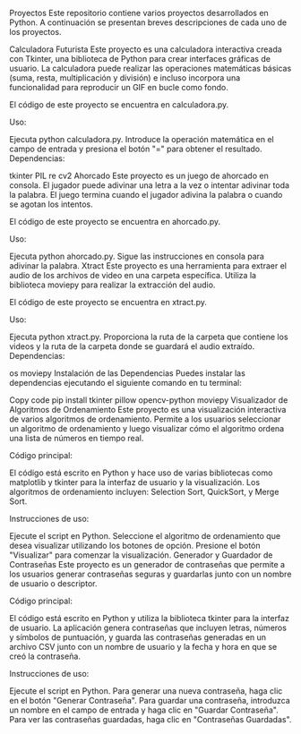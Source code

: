 Proyectos
Este repositorio contiene varios proyectos desarrollados en Python. A continuación se presentan breves descripciones de cada uno de los proyectos.

Calculadora Futurista
Este proyecto es una calculadora interactiva creada con Tkinter, una biblioteca de Python para crear interfaces gráficas de usuario. La calculadora puede realizar las operaciones matemáticas básicas (suma, resta, multiplicación y división) e incluso incorpora una funcionalidad para reproducir un GIF en bucle como fondo.

El código de este proyecto se encuentra en calculadora.py.

Uso:

Ejecuta python calculadora.py.
Introduce la operación matemática en el campo de entrada y presiona el botón "=" para obtener el resultado.
Dependencias:

tkinter
PIL
re
cv2
Ahorcado
Este proyecto es un juego de ahorcado en consola. El jugador puede adivinar una letra a la vez o intentar adivinar toda la palabra. El juego termina cuando el jugador adivina la palabra o cuando se agotan los intentos.

El código de este proyecto se encuentra en ahorcado.py.

Uso:

Ejecuta python ahorcado.py.
Sigue las instrucciones en consola para adivinar la palabra.
Xtract
Este proyecto es una herramienta para extraer el audio de los archivos de video en una carpeta específica. Utiliza la biblioteca moviepy para realizar la extracción del audio.

El código de este proyecto se encuentra en xtract.py.

Uso:

Ejecuta python xtract.py.
Proporciona la ruta de la carpeta que contiene los videos y la ruta de la carpeta donde se guardará el audio extraído.
Dependencias:

os
moviepy
Instalación de las Dependencias
Puedes instalar las dependencias ejecutando el siguiente comando en tu terminal:

Copy code
pip install tkinter pillow opencv-python moviepy
Visualizador de Algoritmos de Ordenamiento
Este proyecto es una visualización interactiva de varios algoritmos de ordenamiento. Permite a los usuarios seleccionar un algoritmo de ordenamiento y luego visualizar cómo el algoritmo ordena una lista de números en tiempo real.

Código principal:

El código está escrito en Python y hace uso de varias bibliotecas como matplotlib y tkinter para la interfaz de usuario y la visualización. Los algoritmos de ordenamiento incluyen: Selection Sort, QuickSort, y Merge Sort.

Instrucciones de uso:

Ejecute el script en Python.
Seleccione el algoritmo de ordenamiento que desea visualizar utilizando los botones de opción.
Presione el botón "Visualizar" para comenzar la visualización.
Generador y Guardador de Contraseñas
Este proyecto es un generador de contraseñas que permite a los usuarios generar contraseñas seguras y guardarlas junto con un nombre de usuario o descriptor.

Código principal:

El código está escrito en Python y utiliza la biblioteca tkinter para la interfaz de usuario. La aplicación genera contraseñas que incluyen letras, números y símbolos de puntuación, y guarda las contraseñas generadas en un archivo CSV junto con un nombre de usuario y la fecha y hora en que se creó la contraseña.

Instrucciones de uso:

Ejecute el script en Python.
Para generar una nueva contraseña, haga clic en el botón "Generar Contraseña".
Para guardar una contraseña, introduzca un nombre en el campo de entrada y haga clic en "Guardar Contraseña".
Para ver las contraseñas guardadas, haga clic en "Contraseñas Guardadas".